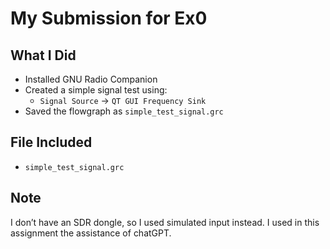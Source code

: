 # My Submission for Ex0

## What I Did

- Installed GNU Radio Companion
- Created a simple signal test using:
  - `Signal Source` → `QT GUI Frequency Sink`
- Saved the flowgraph as `simple_test_signal.grc`

## File Included

- `simple_test_signal.grc`

## Note

I don’t have an SDR dongle, so I used simulated input instead.
I used in this assignment the assistance of chatGPT.
